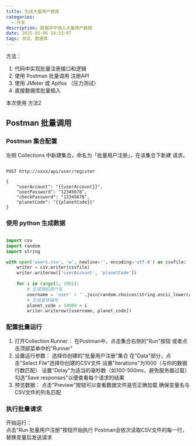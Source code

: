 ```yaml
---
title: 生成大量用户数据
categories:
  - 开发
description: 数据库中插入大量用户数据
date: 2025-05-06 10:53:07
tags: 测试、数据库
---
```


方法：  
1. 代码中实现批量注册接口和逻辑  
2. 使用 Postman 批量调用 注册API  
3. 使用 JMeter 或 Apifox （压力测试）  
4. 直接数据库批量插入  

本次使用 方法2  

## Postman 批量调用

### Postman 集合配置

左侧 Collections 中新建集合，命名为「批量用户注册」，在该集合下新建 请求。

```

POST http://xxxx/api/user/register  

{
    "userAccount": "{{userAccount}}",
    "userPassword": "12345678",
    "checkPassword": "12345678",
    "planetCode": "{{planetCode}}"
}

```

### 使用 python 生成数据

```python

import csv
import random
import string

with open('users.csv', 'w', newline='', encoding='utf-8') as csvfile:
    writer = csv.writer(csvfile)
    writer.writerow(['userAccount', 'planetCode'])
    
    for i in range(1, 1001):
        # 生成随机用户名
        username = 'user' + ''.join(random.choices(string.ascii_lowercase, k=5)) + str(i)
        # 生成星球编号
        planet_code = 10000 + i
        writer.writerow([username, planet_code])

```

### 配置批量运行

1. 打开Collection Runner：
  在Postman中，点击集合右侧的"Run"按钮
  或者点击顶部菜单中的"Runner"
2. 设置运行参数：
  选择你创建的"批量用户注册"集合
  在"Data"部分，点击"Select File"选择你创建的CSV文件
  设置"Iterations"为1000（与你的数据行数匹配）
  设置"Delay"为适当的毫秒数（如100-500ms，避免服务器过载） 
  勾选"Save responses"以便查看每个请求的结果
3. 预览数据：
  点击"Preview"按钮可以查看数据文件是否正确加载
  确保变量名与CSV文件的列名匹配 

### 执行批量请求

开始运行：  
  点击"Run 批量用户注册"按钮开始执行
  Postman会依次读取CSV文件的每一行，替换变量后发送请求